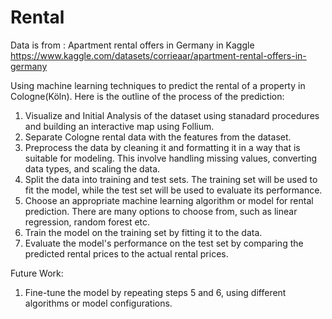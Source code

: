 # Rental
Data is from : Apartment rental offers in Germany in Kaggle
https://www.kaggle.com/datasets/corrieaar/apartment-rental-offers-in-germany

Using  machine learning techniques to predict the rental of a property in Cologne(Köln). Here is the outline of the process of the prediction:

1. Visualize and Initial Analysis of the dataset using stanadard procedures and building an interactive map using Follium.
2. Separate Cologne rental data with the features from the dataset.
3. Preprocess the data by cleaning it and formatting it in a way that is suitable for modeling. This involve handling missing values, converting data types, and scaling the data.
4. Split the data into training and test sets. The training set will be used to fit the model, while the test set will be used to evaluate its performance.
5. Choose an appropriate machine learning algorithm or model for rental prediction. There are many options to choose from, such as linear regression, random forest etc.
6. Train the model on the training set by fitting it to the data.
7. Evaluate the model's performance on the test set by comparing the predicted rental prices to the actual rental prices.

Future Work:
1. Fine-tune the model by repeating steps 5 and 6, using different algorithms or model configurations.
